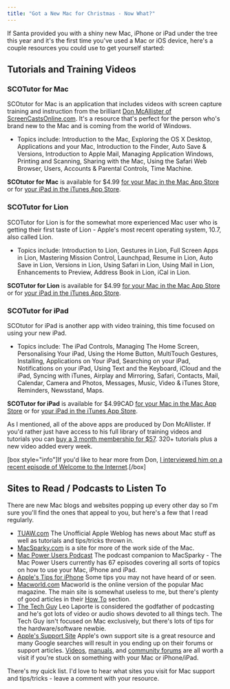 ```yaml
---
title: "Got a New Mac for Christmas - Now What?"
---
```

<p>If Santa provided you with a shiny new Mac, iPhone or iPad under the tree this year and it's the first time you've used a Mac or iOS device, here's a couple resources you could use to get yourself started:</p>
<h2>Tutorials and Training Videos</h2>
<h3>SCOTutor for Mac</h3>
<p>SCOtutor for Mac is an application that includes videos with screen capture training and instruction from the brilliant <a href="https://www.screencastsonline.com/scoaffiliates/jrox.php?id=626_1_bid_13">Don McAllister of ScreenCastsOnline.com</a>. It's a resource that's perfect for the person who's brand new to the Mac and is coming from the world of Windows.</p>
<ul>
<li>Topics include: Introduction to the Mac, Exploring the OS X Desktop, Applications and your Mac, Introduction to the Finder, Auto Save &amp; Versions, Introduction to Apple Mail, Managing Application Windows, Printing and Scanning, Sharing with the Mac, Using the Safari Web Browser, Users, Accounts &amp; Parental Controls, Time Machine.</li>
</ul>
<p><strong>SCOtutor for Mac</strong> is available for $4.99 <a href="https://click.linksynergy.com/fs-bin/stat?id=6PFrOqNV4B8&offerid=146261&type=3&subid=0&tmpid=1826&RD_PARM1=http%253A%252F%252Fitunes.apple.com%252Fca%252Fapp%252Fscotutor-for-mac%252Fid484046801%253Fmt%253D12%2526uo%253D4%2526partnerId%253D30" target="itunes_store">for your Mac in the Mac App Store</a> or for <a href="https://click.linksynergy.com/fs-bin/stat?id=6PFrOqNV4B8&offerid=146261&type=3&subid=0&tmpid=1826&RD_PARM1=http%253A%252F%252Fitunes.apple.com%252Fca%252Fapp%252Fscotutor-for-mac%252Fid487218558%253Fmt%253D8%2526uo%253D4%2526partnerId%253D30" target="itunes_store">your iPad in the iTunes App Store</a>.</p>
<h3>SCOTutor for Lion</h3>
<p>SCOTutor for Lion is for the somewhat more experienced Mac user who is getting their first taste of Lion - Apple's most recent operating system, 10.7, also called Lion.</p>
<ul>
<li>Topics include: Introduction to Lion, Gestures in Lion, Full Screen Apps in Lion, Mastering Mission Control, Launchpad, Resume in Lion, Auto Save in Lion, Versions in Lion, Using Safari in Lion, Using Mail in Lion, Enhancements to Preview, Address Book in Lion, iCal in Lion.</li>
</ul>
<p><strong>SCOTutor for Lion</strong> is available for $4.99 <a href="https://click.linksynergy.com/fs-bin/stat?id=6PFrOqNV4B8&offerid=146261&type=3&subid=0&tmpid=1826&RD_PARM1=http%253A%252F%252Fitunes.apple.com%252Fca%252Fapp%252Fscotutor-for-lion%252Fid465619381%253Fmt%253D12%2526uo%253D4%2526partnerId%253D30" target="itunes_store">for your Mac in the Mac App Store</a> or for <a href="https://click.linksynergy.com/fs-bin/stat?id=6PFrOqNV4B8&offerid=146261&type=3&subid=0&tmpid=1826&RD_PARM1=http%253A%252F%252Fitunes.apple.com%252Fca%252Fapp%252Fscotutor-for-lion%252Fid487218133%253Fmt%253D8%2526uo%253D4%2526partnerId%253D30" target="itunes_store">your iPad in the iTunes App Store</a>.</p>
<h3>SCOTutor for iPad</h3>
<p>SCOtutor for iPad is another app with video training, this time focused on using your new iPad.</p>
<ul>
<li>Topics include: The iPad Controls, Managing The Home Screen, Personalising Your iPad, Using the Home Button, MultiTouch Gestures, Installing, Applications on Your iPad, Searching on your iPad, Notifications on your iPad, Using Text and the Keyboard, iCloud and the iPad, Syncing with iTunes, Airplay and Mirroring, Safari, Contacts, Mail, Calendar, Camera and Photos, Messages, Music, Video &amp; iTunes Store, Reminders, Newsstand, Maps.</li>
</ul>
<p><strong>SCOTutor for iPad</strong> is available for $4.99CAD <a href="https://click.linksynergy.com/fs-bin/stat?id=6PFrOqNV4B8&offerid=146261&type=3&subid=0&tmpid=1826&RD_PARM1=http%253A%252F%252Fitunes.apple.com%252Fca%252Fapp%252Fscotutor-for-ipad%252Fid488746097%253Fmt%253D12%2526uo%253D4%2526partnerId%253D30" target="itunes_store">for your Mac in the Mac App Store</a> or for <a href="https://click.linksynergy.com/fs-bin/stat?id=6PFrOqNV4B8&offerid=146261&type=3&subid=0&tmpid=1826&RD_PARM1=http%253A%252F%252Fitunes.apple.com%252Fca%252Fapp%252Fscotutor-for-ipad%252Fid488510135%253Fmt%253D8%2526uo%253D4%2526partnerId%253D30" target="itunes_store">your iPad in the iTunes App Store</a>.</p>
<p>As I mentioned, all of the above apps are produced by Don McAllister. If you'd rather just have access to his full library of training videos and tutorials you can <a href="https://www.screencastsonline.com/scoaffiliates/jrox.php?id=626_1_bid_13">buy a 3 month membership for $57</a>. 320+ tutorials plus a new video added every week.</p>
<p>[box style="info"]If you'd like to hear more from Don, <a href="https://ssktn.com/podcasts/welcometotheinternet/020-welcome-to-the-internet-don-mcallister/">I interviewed him on a recent episode of Welcome to the Internet</a>.[/box]</p>
<h2>Sites to Read / Podcasts to Listen To</h2>
<p>There are new Mac blogs and websites popping up every other day so I'm sure you'll find the ones that appeal to you, but here's a few that I read regularly.</p>
<ul>
<li><a href="https://www.tuaw.com/">TUAW.com</a> The Unofficial Apple Weblog has news about Mac stuff as well as tutorials and tips/tricks thrown in.</li>
<li><a href="https://www.macsparky.com/">MacSparky.com</a> is a site for more of the work side of the Mac.</li>
<li><a href="https://5by5.tv/mpu">Mac Power Users Podcast</a> The podcast companion to MacSparky - The Mac Power Users currently has 67 episodes covering all sorts of topics on how to use your Mac, iPhone and iPad.</li>
<li><a href="https://www.apple.com/iphone/tips/">Apple's Tips for iPhone</a> Some tips you may not have heard of or seen.</li>
<li><a href="https://macworld.com/">Macworld.com</a> Macworld is the online version of the popular Mac magazine. The main site is somewhat useless to me, but there's plenty of good articles in their <a href="https://www.macworld.com/howto.html">How To</a> section.</li>
<li><a href="https://twit.tv/show/the-tech-guy">The Tech Guy</a> Leo Laporte is considered the godfather of podcasting and he's got lots of video or audio shows devoted to all things tech. The Tech Guy isn't focused on Mac exclusively, but there's lots of tips for the hardware/software newbie.</li>
<li><a href="https://www.apple.com/support/">Apple's Support Site</a> Apple's own support site is a great resource and many Google searches will result in you ending up on their forums or support articles. <a href="https://support.apple.com/videos/">Videos</a>, <a href="https://support.apple.com/manuals/">manuals</a>, and <a href="https://discussions.apple.com/index.jspa">community forums</a> are all worth a visit if you're stuck on something with your Mac or iPhone/iPad.</li>
</ul>
<p>There's my quick list. I'd love to hear what sites you visit for Mac support and tips/tricks - leave a comment with your resource.</p>
